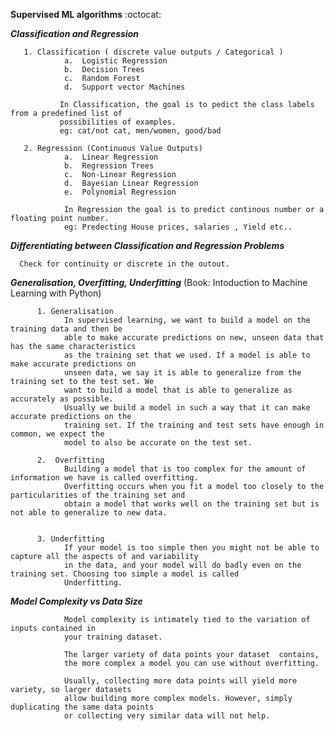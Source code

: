 **Supervised ML algorithms** :octocat:

   ***Classification and Regression***
 
       1. Classification ( discrete value outputs / Categorical )
                a.  Logistic Regression
                b.  Decision Trees
                c.  Random Forest
                d.  Support vector Machines
                
               In Classification, the goal is to pedict the class labels from a predefined list of 
               possibilities of examples.
               eg: cat/not cat, men/women, good/bad 
                
       2. Regression (Continuous Value Outputs)
                a.  Linear Regression
                b.  Regression Trees
                c.  Non-Linear Regression
                d.  Bayesian Linear Regression
                e.  Polynomial Regression
                
                In Regression the goal is to predict continous number or a floating point number.
                eg: Predecting House prices, salaries , Yield etc.. 
                
   ***Differentiating between Classification and Regression Problems***
   
      Check for continuity or discrete in the outout.
      
   ***Generalisation, Overfitting, Underfitting*** (Book: Intoduction to Machine Learning with Python)
      
          1. Generalisation
                In supervised learning, we want to build a model on the training data and then be
                able to make accurate predictions on new, unseen data that has the same characteristics
                as the training set that we used. If a model is able to make accurate predictions on
                unseen data, we say it is able to generalize from the training set to the test set. We
                want to build a model that is able to generalize as accurately as possible.
                Usually we build a model in such a way that it can make accurate predictions on the
                training set. If the training and test sets have enough in common, we expect the
                model to also be accurate on the test set.
                
          2.  Overfitting
                Building a model that is too complex for the amount of information we have is called overfitting. 
                Overfitting occurs when you fit a model too closely to the particularities of the training set and
                obtain a model that works well on the training set but is not able to generalize to new data.
                
                
          3. Underfitting 
                If your model is too simple then you might not be able to capture all the aspects of and variability
                in the data, and your model will do badly even on the training set. Choosing too simple a model is called 
                Underfitting.
                
   ***Model Complexity vs Data Size***
          
                Model complexity is intimately tied to the variation of inputs contained in 
                your training dataset.
                
                The larger variety of data points your dataset  contains, 
                the more complex a model you can use without overfitting. 
                
                Usually, collecting more data points will yield more variety, so larger datasets 
                allow building more complex models. However, simply duplicating the same data points 
                or collecting very similar data will not help.
                
                

                
                
                
                       
                       
                            
